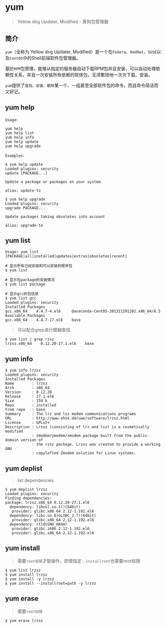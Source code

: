 # yum

> Yellow dog Updater, Modified - 黄狗包管理器

## 简介

`yum`（全称为 Yellow dog Updater, Modified）是一个在`Fedora`、`RedHat`、`SUSE`以及`CentOS`中的Shell前端软件包管理器。

基於`RPM`包管理，能够从指定的服务器自动下载RPM包并且安装，可以自动处理依赖性关系，并且一次安装所有依赖的软体包，无须繁琐地一次次下载、安装。

`yum`提供了`查找、安装、删除`某一个、一组甚至全部软件包的命令，而且命令简洁而又好记。


## yum help 

`Usage`: 

    yum help
    yum help list
    yum help info
    yum help update
    yum help upgrade


`Examples`:

    $ yum help update
    Loaded plugins: security
    update [PACKAGE...]

    Update a package or packages on your system

    alias: update-to

    $ yum help upgrade
    Loaded plugins: security
    upgrade PACKAGE...

    Update packages taking obsoletes into account

    alias: upgrade-to



## yum list 

    Usage: yum list [PACKAGE|all|installed|updates|extras|obsoletes|recent]

    # 显示所有已经安装和可以安装的程序包
    $ yum list

    # 显示包package的安装情况
    $ yum list package

    # 显示gcc的包信息
    $ yum list gcc
    Loaded plugins: security
    Installed Packages
    gcc.x86_64    4.4.7-4.el6     @anaconda-CentOS-201311291202.x86_64/6.5
    Available Packages
    gcc.x86_64    4.4.7-17.el6    base

> 可以配合grep进行模糊查找

    $ yum list | grep rzsz
    lrzsz.x86_64    0.12.20-27.1.el6    base



## yum info

    $ yum info lrzsz
    Loaded plugins: security
    Installed Packages
    Name        : lrzsz
    Arch        : x86_64
    Version     : 0.12.20
    Release     : 27.1.el6
    Size        : 159 k
    Repo        : installed
    From repo   : base
    Summary     : The lrz and lsz modem communications programs
    URL         : http://www.ohse.de/uwe/software/lrzsz.html
    License     : GPLv2+
    Description : Lrzsz (consisting of lrz and lsz) is a cosmetically modified
                : zmodem/ymodem/xmodem package built from the public-domain version of
                : the rzsz package. Lrzsz was created to provide a working GNU
                : copylefted Zmodem solution for Linux systems.


## yum deplist
> list dependencies

    $ yum deplist lrzsz
    Loaded plugins: security
    Finding dependencies:
    package: lrzsz.x86_64 0.12.20-27.1.el6
      dependency: libnsl.so.1()(64bit)
       provider: glibc.x86_64 2.12-1.192.el6
      dependency: libc.so.6(GLIBC_2.7)(64bit)
       provider: glibc.x86_64 2.12-1.192.el6
      dependency: rtld(GNU_HASH)
       provider: glibc.i686 2.12-1.192.el6
       provider: glibc.x86_64 2.12-1.192.el6


    
## yum install

> 需要`root权限`才能操作，即使指定`--installroot`也需要root权限

    $ yum list lrzsz
    $ yum install lrzsz
    $ yum install -y lrzsz
    $ yum install --installroot=path -y lrzsz




## yum erase

> 需要`root权限`

    $ yum erase lrzsz







